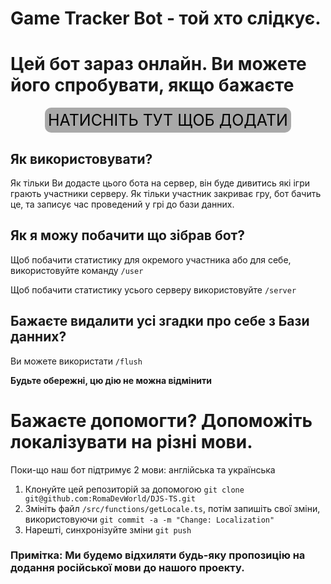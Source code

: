 # Game Tracker Bot - той хто слідкує.

# Цей бот зараз онлайн. Ви можете його спробувати, якщо бажаєте

<div>
  <a class="button" href="https://discord.com/api/oauth2/authorize?client_id=1030546888367288320&permissions=3072&scope=bot">
    <div class="text">
      НАТИСНІТЬ ТУТ ЩОБ ДОДАТИ
    </div>
  </a>
</div>

<style>
  .button {
    display: flex;
    justify-content: center;
    font-size: 25px;
    text-decoration: none;
    color: black;
  }
  .text {
    background-color: darkgrey;
    padding: 5px; 
    border-radius: 10px;
    transition: background-color, color 0.3s ease-in-out;
  }
  .text:hover{
      background-color: grey;
      color: white;
    }
  .button:hover{
      text-decoration: none;
      color: white;
  }
</style>

## Як використовувати?
Як тільки Ви додасте цього бота на сервер, він буде дивитись які ігри грають участники серверу. Як тільки участник закриває гру, бот бачить це, та записує час проведений у грі до бази данних.

## Як я можу побачити що зібрав бот?
Щоб побачити статистику для окремого участника або для себе, використовуйте команду `/user`

Щоб побачити статистику усього серверу використовуйте `/server`

## Бажаєте видалити усі згадки про себе з Бази данних?
Ви можете використати `/flush`

**Будьте обережні, цю дію не можна відмінити**


# Бажаєте допомогти? Допоможіть локалізувати на різні мови.

Поки-що наш бот підтримує 2 мови: англійська та українська

1. Клонуйте цей репозиторій за допомогою `git clone git@github.com:RomaDevWorld/DJS-TS.git`
2. Змініть файл `/src/functions/getLocale.ts`, потім запишіть свої зміни, використовуючи `git commit -a -m "Change: Localization"`
3. Нарешті, синхронізуйте зміни `git push`

### Примітка: Ми будемо відхиляти будь-яку пропозицію на додання російської мови до нашого проекту.